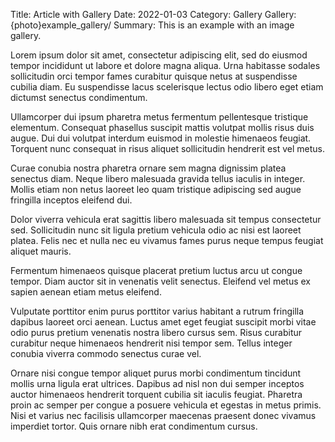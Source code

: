 Title: Article with Gallery
Date: 2022-01-03
Category: Gallery
Gallery: {photo}example_gallery/
Summary: This is an example with an image gallery.

Lorem ipsum dolor sit amet, consectetur adipiscing elit, sed do eiusmod tempor incididunt ut labore et dolore magna aliqua. Urna habitasse sodales sollicitudin orci tempor fames curabitur quisque netus at suspendisse cubilia diam. Eu suspendisse lacus scelerisque lectus odio libero eget etiam dictumst senectus condimentum.

Ullamcorper dui ipsum pharetra metus fermentum pellentesque tristique elementum. Consequat phasellus suscipit mattis volutpat mollis risus duis augue. Dui dui volutpat interdum euismod in molestie himenaeos feugiat. Torquent nunc consequat in risus aliquet sollicitudin hendrerit est vel metus.

Curae conubia nostra pharetra ornare sem magna dignissim platea senectus diam. Neque libero malesuada gravida tellus iaculis in integer. Mollis etiam non netus laoreet leo quam tristique adipiscing sed augue fringilla inceptos eleifend dui.

Dolor viverra vehicula erat sagittis libero malesuada sit tempus consectetur sed. Sollicitudin nunc sit ligula pretium vehicula odio ac nisi est laoreet platea. Felis nec et nulla nec eu vivamus fames purus neque tempus feugiat aliquet mauris.

Fermentum himenaeos quisque placerat pretium luctus arcu ut congue tempor. Diam auctor sit in venenatis velit senectus. Eleifend vel metus ex sapien aenean etiam metus eleifend.

Vulputate porttitor enim purus porttitor varius habitant a rutrum fringilla dapibus laoreet orci aenean. Luctus amet eget feugiat suscipit morbi vitae odio purus pretium venenatis nostra libero cursus sem. Risus curabitur curabitur neque himenaeos hendrerit nisi tempor sem. Tellus integer conubia viverra commodo senectus curae vel.

Ornare nisi congue tempor aliquet purus morbi condimentum tincidunt mollis urna ligula erat ultrices. Dapibus ad nisl non dui semper inceptos auctor himenaeos hendrerit torquent cubilia sit iaculis feugiat. Pharetra proin ac semper per congue a posuere vehicula et egestas in metus primis. Nisi et varius nec facilisis ullamcorper maecenas praesent donec vivamus imperdiet tortor. Quis ornare nibh erat condimentum cursus.
